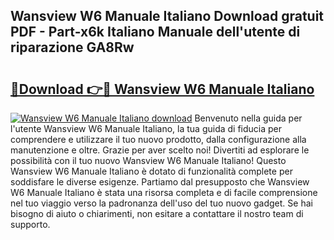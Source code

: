 ## Wansview W6 Manuale Italiano Download gratuit PDF - Part-x6k Italiano Manuale dell'utente di riparazione GA8Rw

# <h2><a href="http://dff426k.blite.top/?on=Wansview+W6+Manuale+Italiano">🔗Download 👉🔴 Wansview W6 Manuale Italiano</a></h2>

[![Wansview W6 Manuale Italiano download](https://i.imgur.com/lujVjoI.png)](http://dff426k.blite.top/?on=Wansview+W6+Manuale+Italiano)
Benvenuto nella guida per l'utente Wansview W6 Manuale Italiano, la tua guida di fiducia per comprendere e utilizzare il tuo nuovo prodotto, dalla configurazione alla manutenzione e oltre. Grazie per aver scelto noi! Divertiti ad esplorare le possibilità con il tuo nuovo Wansview W6 Manuale Italiano! Questo Wansview W6 Manuale Italiano è dotato di funzionalità complete per soddisfare le diverse esigenze. Partiamo dal presupposto che Wansview W6 Manuale Italiano è stata una risorsa completa e di facile comprensione nel tuo viaggio verso la padronanza dell'uso del tuo nuovo gadget. Se hai bisogno di aiuto o chiarimenti, non esitare a contattare il nostro team di supporto.
